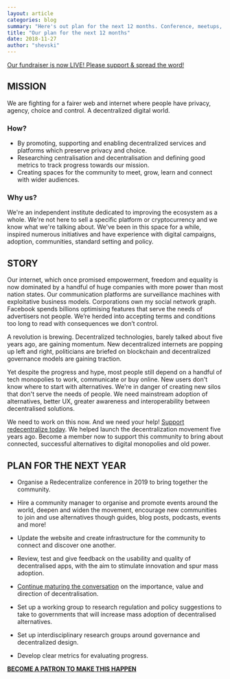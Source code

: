 ```yaml
---
layout: article
categories: blog
summary: "Here's out plan for the next 12 months. Conference, meetups, research and more. Help fund us on patreon to make it happen!"
title: "Our plan for the next 12 months"
date: 2018-11-27
author: "shevski"
---
```


[Our fundraiser is now LIVE! Please support & spread the word!](https://www.patreon.com/redecentralize)

## MISSION

We are fighting for a fairer web and internet where people have privacy, agency, choice and control. A decentralized digital world.

### How?
* By promoting, supporting and enabling decentralized services and platforms which preserve privacy and choice.
* Researching centralisation and decentralisation and defining good metrics to track progress towards our mission.
* Creating spaces for the community to meet, grow, learn and connect with wider audiences.

### Why us?

We're an independent institute dedicated to improving the ecosystem as a whole. We're not here to sell a specific platform or cryptocurrency and we know what we're talking about. We've been in this space for a while, inspired numerous initiatives and have experience with digital campaigns, adoption, communities, standard setting and policy.

## STORY

Our internet, which once promised empowerment, freedom and equality is now dominated by a handful of huge companies with more power than most nation states. Our communication platforms are surveillance machines with exploitative business models. Corporations own my social network graph. Facebook spends billions optimising features that serve the needs of advertisers not people. We’re herded into accepting terms and conditions too long to read with consequences we don’t control.

A revolution is brewing. Decentralized technologies, barely talked about five years ago, are gaining momentum. New decentralized internets are popping up left and right, politicians are briefed on blockchain and decentralized governance models are gaining traction.

Yet despite the progress and hype, most people still depend on a handful of tech monopolies to work, communicate or buy online. New users don't know where to start with alternatives. We're in danger of creating new silos that don't serve the needs of people. We need mainstream adoption of alternatives, better UX, greater awareness and interoperability between decentralised solutions.

We need to work on this now. And we need your help! [Support redecentralize today](https://www.patreon.com/redecentralize). We helped launch the decentralization movement five years ago. Become a member now to support this community to bring about connected, successful alternatives to digital monopolies and old power.


## PLAN FOR THE NEXT YEAR

* Organise a Redecentralize conference in 2019 to bring together the community.

* Hire a community manager to organise and promote events around the world, deepen and widen the movement, encourage new communities to join and use alternatives though guides, blog posts, podcasts, events and more!

* Update the website and create infrastructure for the community to connect and discover one another.

* Review, test and give feedback on the usability and quality of decentralised apps, with the aim to stimulate innovation and spur mass adoption.

* [Continue maturing the conversation](/blog/2018/08/18/theres-more-to-decentralisation-than-blockchains-and-bitcoin.html) on the importance, value and direction of decentralisation.

* Set up a working group to research regulation and policy suggestions to take to governments that will increase mass adoption of decentralised alternatives.

* Set up interdisciplinary research groups around governance and decentralized design.

* Develop clear metrics for evaluating progress.

**[BECOME A PATRON TO MAKE THIS HAPPEN](https://www.patreon.com/redecentralize)**
